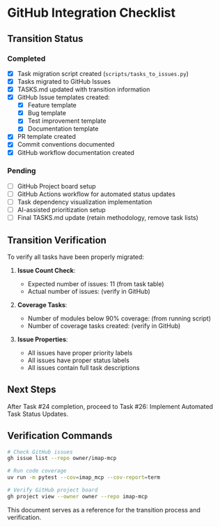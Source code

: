 # GitHub Integration Checklist

## Transition Status

### Completed
- [x] Task migration script created (`scripts/tasks_to_issues.py`)
- [x] Tasks migrated to GitHub Issues
- [x] TASKS.md updated with transition information
- [x] GitHub Issue templates created:
  - [x] Feature template
  - [x] Bug template
  - [x] Test improvement template
  - [x] Documentation template
- [x] PR template created
- [x] Commit conventions documented
- [x] GitHub workflow documentation created

### Pending
- [ ] GitHub Project board setup
- [ ] GitHub Actions workflow for automated status updates
- [ ] Task dependency visualization implementation
- [ ] AI-assisted prioritization setup
- [ ] Final TASKS.md update (retain methodology, remove task lists)

## Transition Verification

To verify all tasks have been properly migrated:

1. **Issue Count Check**:
   - Expected number of issues: 11 (from task table)
   - Actual number of issues: (verify in GitHub)

2. **Coverage Tasks**:
   - Number of modules below 90% coverage: (from running script)
   - Number of coverage tasks created: (verify in GitHub)

3. **Issue Properties**:
   - All issues have proper priority labels
   - All issues have proper status labels
   - All issues contain full task descriptions

## Next Steps

After Task #24 completion, proceed to Task #26: Implement Automated Task Status Updates.

## Verification Commands

```bash
# Check GitHub issues
gh issue list --repo owner/imap-mcp

# Run code coverage
uv run -m pytest --cov=imap_mcp --cov-report=term

# Verify GitHub project board
gh project view --owner owner --repo imap-mcp
```

This document serves as a reference for the transition process and verification.
